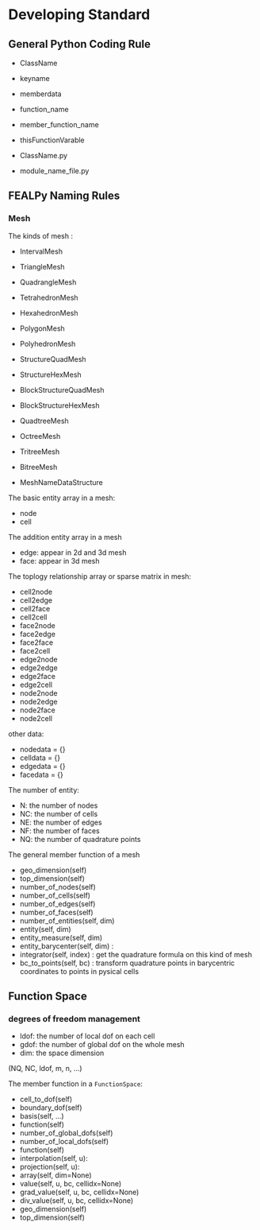 # Developing Standard 

## General Python Coding Rule

* ClassName
* keyname
* memberdata
* function_name
* member_function_name
* thisFunctionVarable


* ClassName.py
* module_name_file.py


## FEALPy Naming Rules 

### Mesh

The kinds of mesh :

* IntervalMesh
* TriangleMesh
* QuadrangleMesh
* TetrahedronMesh
* HexahedronMesh
* PolygonMesh
* PolyhedronMesh
* StructureQuadMesh
* StructureHexMesh
* BlockStructureQuadMesh
* BlockStructureHexMesh
* QuadtreeMesh
* OctreeMesh
* TritreeMesh
* BitreeMesh

* MeshNameDataStructure

The basic entity array in a mesh:
*  node 
*  cell

The addition entity array in a mesh
*  edge: appear in 2d and 3d mesh
*  face: appear in 3d mesh

The toplogy relationship array or sparse matrix in mesh:
*  cell2node
*  cell2edge
*  cell2face
*  cell2cell
*  face2node
*  face2edge
*  face2face
*  face2cell
*  edge2node
*  edge2edge
*  edge2face
*  edge2cell
*  node2node
*  node2edge
*  node2face
*  node2cell

other data:
* nodedata = {}
* celldata = {}
* edgedata = {}
* facedata = {}

The number of entity:

* N: the number of nodes 
* NC: the number of cells 
* NE: the number of edges 
* NF: the number of faces
* NQ: the number of quadrature points

The general member function of a mesh

* geo_dimension(self)
* top_dimension(self)
* number_of_nodes(self)
* number_of_cells(self)
* number_of_edges(self)
* number_of_faces(self)
* number_of_entities(self, dim)
* entity(self, dim)
* entity_measure(self, dim)
* entity_barycenter(self, dim) : 
* integrator(self, index) : get the quadrature formula on this kind of mesh
* bc_to_points(self, bc) : transform quadrature points in barycentric coordinates to points in pysical cells

## Function Space

### degrees of freedom management 

* ldof: the number of local dof on each cell
* gdof: the number of global dof on the whole mesh
* dim: the space dimension 

(NQ, NC, ldof, m, n, ...)

The member function in a `FunctionSpace`:

* cell_to_dof(self)
* boundary_dof(self)
* basis(self, ...)
* function(self)
* number_of_global_dofs(self)
* number_of_local_dofs(self)
* function(self)
* interpolation(self, u):
* projection(self, u): 
* array(self, dim=None)
* value(self, u, bc, cellidx=None)
* grad_value(self, u, bc, cellidx=None)
* div_value(self, u, bc, cellidx=None)
* geo_dimension(self)
* top_dimension(self)
